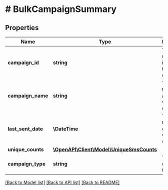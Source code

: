 # # BulkCampaignSummary

## Properties

Name | Type | Description | Notes
------------ | ------------- | ------------- | -------------
**campaign_id** | **string** | The ID that uniquely identifies the campaign. |
**campaign_name** | **string** | The name to associate with this campaign. |
**last_sent_date** | **\DateTime** | The date that the campaign was last sent. |
**unique_counts** | [**\OpenAPI\Client\Model\UniqueSmsCounts**](UniqueSmsCounts.md) |  |
**campaign_type** | **string** | The campaign type. |

[[Back to Model list]](../../README.md#models) [[Back to API list]](../../README.md#endpoints) [[Back to README]](../../README.md)
